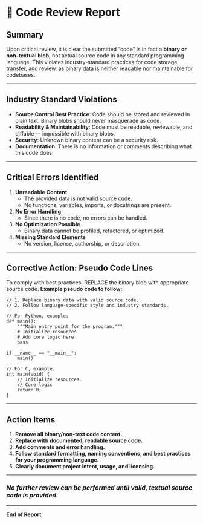 # 📝 **Code Review Report**

## **Summary**

Upon critical review, it is clear the submitted “code” is in fact a **binary or non-textual blob**, not actual source code in any standard programming language. This violates industry-standard practices for code storage, transfer, and review, as binary data is neither readable nor maintainable for codebases.

---

## **Industry Standard Violations**
- **Source Control Best Practice**: Code should be stored and reviewed in plain text. Binary blobs should never masquerade as code.
- **Readability & Maintainability**: Code must be readable, reviewable, and diffable — impossible with binary blobs.
- **Security**: Unknown binary content can be a security risk.
- **Documentation**: There is no information or comments describing what this code does.

---

## **Critical Errors Identified**

1. **Unreadable Content**
   - The provided data is not valid source code.
   - No functions, variables, imports, or docstrings are present.
2. **No Error Handling**
   - Since there is no code, no errors can be handled.
3. **No Optimization Possible**
   - Binary data cannot be profiled, refactored, or optimized.
4. **Missing Standard Elements**
   - No version, license, authorship, or description.

---

## **Corrective Action: Pseudo Code Lines**

To comply with best practices, REPLACE the binary blob with appropriate source code. **Example pseudo code to follow:**

```pseudo
// 1. Replace binary data with valid source code.
// 2. Follow language-specific style and industry standards.

// For Python, example:
def main():
    """Main entry point for the program."""
    # Initialize resources
    # Add core logic here
    pass

if __name__ == "__main__":
    main()

// For C, example:
int main(void) {
    // Initialize resources
    // Core logic
    return 0;
}
```

---

## **Action Items**
1. **Remove all binary/non-text code content.**
2. **Replace with documented, readable source code.**
3. **Add comments and error handling.**
4. **Follow standard formatting, naming conventions, and best practices for your programming language.**
5. **Clearly document project intent, usage, and licensing.**

---

### _No further review can be performed until valid, textual source code is provided._

---

**End of Report**